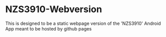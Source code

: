 # NZS3910-Webversion

This is designed to be a static webpage version of the 'NZS3910' Android App meant to be hosted by github pages
